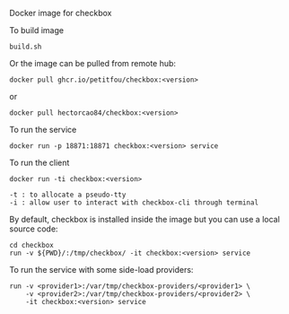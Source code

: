 Docker image for checkbox

To build image

```
build.sh
````

Or the image can be pulled from remote hub:

```
docker pull ghcr.io/petitfou/checkbox:<version>
```
or
```
docker pull hectorcao84/checkbox:<version>
```

To run the service

```
docker run -p 18871:18871 checkbox:<version> service
```

To run the client

```
docker run -ti checkbox:<version>

-t : to allocate a pseudo-tty
-i : allow user to interact with checkbox-cli through terminal
```

By default, checkbox is installed inside the image but you can use a local source code:

```
cd checkbox
run -v ${PWD}/:/tmp/checkbox/ -it checkbox:<version> service
```

To run the service with some side-load providers:

```
run -v <provider1>:/var/tmp/checkbox-providers/<provider1> \
    -v <provider2>:/var/tmp/checkbox-providers/<provider2> \
    -it checkbox:<version> service
```